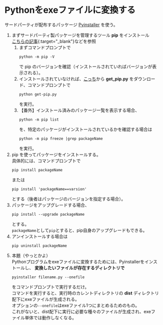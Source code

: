 # Pythonをexeファイルに変換する

サードパーティが配布するパッケージ <a target="_blank" href="https://github.com/pyinstaller/pyinstaller/releases" alt="Pyinstallerリリースページ">Pyinstaller</a> を使う。

1. まずサードパーティ製パッケージを管理するツール __pip__ をインストール  
    [こちらの記事](https://www.python-izm.com/tips/pip/){:target="_blank"}などを参照
   1. まずコマンドプロンプトで
        ```command
        python -m pip -V
        ```
        で pip のバージョンを確認（インストールされていればバージョンが表示される）。  
   2. インストールされていなければ、[こっち](https://bootstrap.pypa.io/get-pip.py)から __get_pip.py__ をダウンロード、コマンドプロンプトで
        ```
        python get-pip.py
        ```
        を実行。
    3. 【番外】インストール済みのパッケージ一覧を表示する場合、
        ```
        python -m pip list
        ```
        を、特定のパッケージがインストールされているかを確認する場合は
        ```
        python -m pip freeze |grep packageName
        ```
        を実行。
2. pip を使ってパッケージをインストールする。  
    具体的には、コマンドプロンプトで
    ```
    pip install packageName
    ```
    または
    ```
    pip install 'packageName==varsion'
    ```
    とする（後者はパッケージのバージョンを指定する場合）。
3. パッケージをアップグレードする場合、
    ```
    pip install --upgrade packageName
    ```
    とする。  
    `packageName`として`pip`とすると、pip自身のアップグレードもできる。
4. アンインストールする場合は
    ```
    pip uninstall packageName
    ```
5. 本題（やっとかよ）  
    Pythonプログラムをexeファイルに変換するためには、Pyinstallerをインストールし、 __変換したいファイルが存在するディレクトリで__
    ```
    pyinstaller filename.py --onefile
    ```
    をコマンドプロンプトで実行するだけ。  
    コマンドを実行すると、実行時のカレントディレクトリの __dist__ ディレクトリ配下にexeファイルが生成される。  
    オプションの`--onefile`はexeファイル1つにまとめるためのもの。  
    これがないと、dist配下に実行に必要な種々のファイルが生成され、exeファイル単体では動作しなくなる。